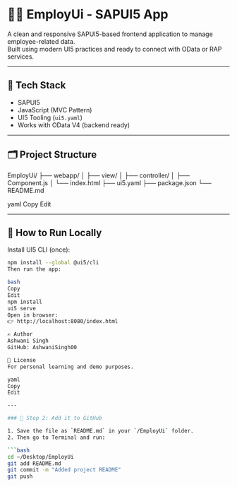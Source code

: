 # 👨‍💼 EmployUi - SAPUI5 App

A clean and responsive SAPUI5-based frontend application to manage employee-related data.  
Built using modern UI5 practices and ready to connect with OData or RAP services.

---

## 🔧 Tech Stack

- SAPUI5
- JavaScript (MVC Pattern)
- UI5 Tooling (`ui5.yaml`)
- Works with OData V4 (backend ready)

---

## 🗂️ Project Structure

EmployUi/
├── webapp/
│ ├── view/
│ ├── controller/
│ ├── Component.js
│ └── index.html
├── ui5.yaml
├── package.json
└── README.md

yaml
Copy
Edit

---

## 🚀 How to Run Locally

Install UI5 CLI (once):

```bash
npm install --global @ui5/cli
Then run the app:

bash
Copy
Edit
npm install
ui5 serve
Open in browser:
👉 http://localhost:8080/index.html

✍️ Author
Ashwani Singh
GitHub: AshwaniSingh00

📜 License
For personal learning and demo purposes.

yaml
Copy
Edit

---

### 🔹 Step 2: Add it to GitHub

1. Save the file as `README.md` in your `/EmployUi` folder.
2. Then go to Terminal and run:

```bash
cd ~/Desktop/EmployUi
git add README.md
git commit -m "Added project README"
git push
